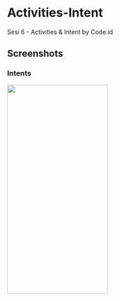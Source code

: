 # Activities-Intent
Sesi 6 - Activities & Intent by Code.id


## Screenshots

### Intents
<img src="https://github.com/nuryadincjr/Activities-Intent/blob/main/img/1.gif" width="233" height="483"> 